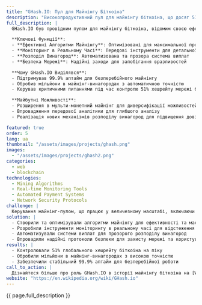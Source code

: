 ```yaml
---
title: "GHash.IO: Пул для Майнінгу Біткоіна"
description: "Високопродуктивний пул для майнінгу біткоіна, що досяг 51% глобального хешрейту"
full_description: |
  GHash.IO був провідним пулом для майнінгу біткоіна, відомим своєю ефективністю, надійністю та 99.9% аптаймом. На піку свого розвитку GHash.IO контролював 51% глобального хешрейту біткоіна, ставши одним з найвпливовіших гравців в індустрії криптовалютного майнінгу. Платформа пропонувала надійну безпеку, інструменти моніторингу в реальному часі та автоматизовану систему виплат для майнерів, забезпечуючи безперебійну роботу в масштабі.

  **Ключові Функції**:
  - **Ефективні Алгоритми Майнінгу**: Оптимізовані для максимальної продуктивності
  - **Моніторинг в Реальному Часі**: Передові інструменти для детальної статистики майнінгу
  - **Розподіл Винагород**: Автоматизована та прозора система виплат
  - **Безпека Мережі**: Надійні заходи для запобігання вразливостей

  **Чому GHash.IO Виділявся**:
  - Підтримував 99.9% аптайм для безперебійного майнінгу
  - Обробив мільйони в майнінг-винагородах з автоматичною точністю
  - Керував критичними питаннями під час контролю 51% хешрейту мережі біткоіна

  **Майбутні Можливості**:
  - Розширення в мульти-монетний майнінг для диверсифікації можливостей
  - Впровадження передової аналітики для глибшого аналізу
  - Реалізація нових механізмів розподілу винагород для підвищення довіри користувачів

featured: true
order: 5
lang: ua
thumbnail: "/assets/images/projects/ghash.png"
images:
  - "/assets/images/projects/ghash2.png"
categories:
  - web
  - blockchain
technologies:
  - Mining Algorithms
  - Real-time Monitoring Tools
  - Automated Payment Systems
  - Network Security Protocols
challenge: |
  Керування майнінг-пулом, що працює у величезному масштабі, включаючи обробку понад 51% глобального хешрейту мережі біткоіна, при підтримці надійної безпеки та 99.9% аптайму. Ключовими завданнями були забезпечення справедливості та прозорості у розподілі винагород та вирішення питань спільноти щодо децентралізації мережі.
solution: |
  - Створили та оптимізували алгоритми майнінгу для ефективності та масштабованості
  - Розробили інструменти моніторингу в реальному часі для відстеження прогресу майнерів
  - Автоматизували системи виплат для прозорого розподілу винагород
  - Впровадили надійні протоколи безпеки для захисту мережі та користувачів
results: |
  - Контролювали 51% глобального хешрейту біткоіна на піку
  - Обробили мільйони в майнінг-винагородах з високою точністю
  - Забезпечили стабільний 99.9% аптайм для безперебійної роботи
call_to_action: |
  Дізнайтеся більше про роль GHash.IO в історії майнінгу біткоіна на [Wikipedia](https://en.wikipedia.org/wiki/GHash.io).
website: "https://en.wikipedia.org/wiki/GHash.io"
---
```


{{ page.full_description }} 